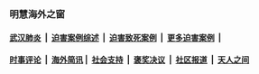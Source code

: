 
### 明慧海外之窗

####  [武汉肺炎](indexes/365.md?t=02051400) &nbsp;|&nbsp;  [迫害案例综述](indexes/328.md?t=02051400) &nbsp;|&nbsp; [迫害致死案例](indexes/277.md?t=02051400)  &nbsp;|&nbsp; [更多迫害案例](indexes/81.md?t=02051400)  &nbsp;|&nbsp; 
####  [时事评论](indexes/251.md?t=02051400) &nbsp;|&nbsp; [海外简讯](indexes/245.md?t=02051400)&nbsp;|&nbsp;  [社会支持](indexes/140.md?t=02051400) &nbsp;|&nbsp; [褒奖决议](indexes/282.md?t=02051400) &nbsp;|&nbsp; [社区报道](indexes/91.md?t=02051400)  &nbsp;|&nbsp; [天人之间](indexes/78.md?t=02051400) 

